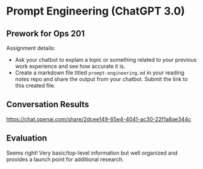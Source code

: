# Prompt Engineering (ChatGPT 3.0)
## Prework for Ops 201
Assignment details: 
   - Ask your chatbot to explain a topic or something related to your previous work experience and see how accurate it is.
   - Create a markdown file titled `prompt-engineering.md` in your reading notes repo and share the output from your chatbot. Submit the link to this created file.

## Conversation Results
https://chat.openai.com/share/2dcee149-65e4-4041-ac30-22f1a8ae344c

## Evaluation
Seems right! Very basic/top-level information but well organized and provides a launch point for additional research.
